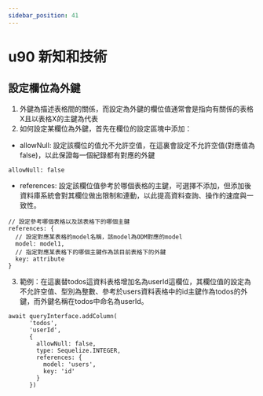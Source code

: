 ```yaml
---
sidebar_position: 41
---
```


# u90 新知和技術 


## 設定欄位為外鍵
1. 外鍵為描述表格間的關係，而設定為外鍵的欄位值通常會是指向有關係的表格X且以表格X的主鍵為代表
2. 如何設定某欄位為外鍵，首先在欄位的設定區塊中添加：
  - allowNull: 設定該欄位的值允不允許空值，在這裏會設定不允許空值(對應值為false)，以此保證每一個紀錄都有對應的外鍵
  ```
  allowNull: false
  ```
  - references: 設定該欄位值參考於哪個表格的主鍵，可選擇不添加，但添加後資料庫系統會對其欄位做出限制和連動，以此提高資料查詢、操作的速度與一致性。
  ```
  // 設定參考哪個表格以及該表格下的哪個主鍵
  references: {
    // 設定對應某表格的model名稱，該model為ODM對應的model
    model: model1,
    // 指定對應某表格下的哪個主鍵作為該目前表格下的外鍵
    key: attribute
  }
  ```
3. 範例：在這裏替todos這資料表格增加名為userId這欄位，其欄位值的設定為不允許空值、型別為整數、參考於users資料表格中的id主鍵作為todos的外鍵，而外鍵名稱在todos中命名為userId。
```
await queryInterface.addColumn(
      'todos',
      'userId',
      {
        allowNull: false,
        type: Sequelize.INTEGER,
        references: {
          model: 'users',
          key: 'id'
        }
      })

```
